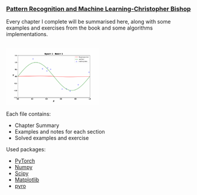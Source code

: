 ### <a class="class" href="https://www.microsoft.com/en-us/research/uploads/prod/2006/01/Bishop-Pattern-Recognition-and-Machine-Learning-2006.pdf" id="id">Pattern Recognition and Machine Learning-Christopher Bishop</a>
<p>Every chapter I complete will be summarised here, along with some examples and exercises from the book and some algorithms implementations.<br><br>

<img src="Ch 03 Linear Models For Regression/Results/Sequential freq.gif" width="50%"></img><br>

<p>Each file contains:
<ul>
<li>Chapter Summary
<li>Examples and notes for each section
<li>Solved examples and exercise
</ul>

<p>Used packages:
<ul>
  <li> <a href="https://pytorch.org/">PyTorch</a>
  <li> <a href="https://numpy.org/">Numpy</a>
  <li> <a href="https://docs.scipy.org/doc/">Scipy</a>
  <li> <a href="https://matplotlib.org/">Matplotlib</a>
  <li> <a href="http://pyro.ai/">pyro</a>
</ul>
